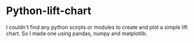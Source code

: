 # Python-lift-chart
I couldn't find any python scirpts or modules to create and plot a simple lift chart. So I made one using pandas, numpy and matplotlib. 
